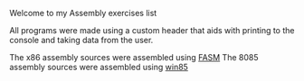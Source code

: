 Welcome to my Assembly exercises list

All programs were made using a custom header that aids with printing to the console and taking data from the user.

The x86 assembly sources were assembled using <a href="https://flatassembler.net/">FASM</a>
The 8085 assembly sources were assembled using <a href="https://www.deus.gr/win85/download.htm">win85</a>
